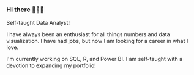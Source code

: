 ### Hi there 🙋🏻‍♀️

Self-taught Data Analyst!

I have always been an enthusiast for all things numbers and data visualization. I have had jobs, but now I am looking for a career in what I love.

I'm currently working on SQL, R, and Power BI. I am self-taught with a devotion to expanding my portfolio!


